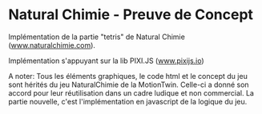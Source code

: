 # Natural Chimie - Preuve de Concept

Implémentation de la partie "tetris" de Natural Chimie (www.naturalchimie.com).

Implémentation s'appuyant sur la lib PIXI.JS (www.pixijs.io)


A noter:
Tous les éléments graphiques, le code html et le concept du jeu sont hérités du jeu NaturalChimie de la MotionTwin. Celle-ci a donné son accord pour leur réutilisation dans un cadre ludique et non commercial. La partie nouvelle, c'est l'implémentation en javascript de la logique du jeu.
